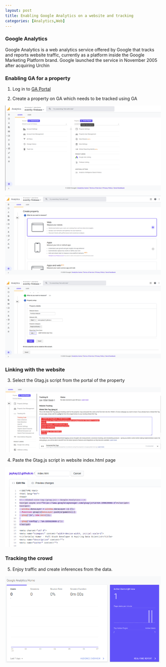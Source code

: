 ```yaml
---
layout: post
title: Enabling Google Analytics on a website and tracking
categories: [Analytics,Web]
---
```


### Google Analytics
Google Analytics is a web analytics service offered by Google that tracks and reports website traffic, currently as a platform inside the Google Marketing Platform brand.
Google launched the service in November 2005 after acquiring Urchin

### Enabling GA for a property

1. Log in to [GA Portal](https://analytics.google.com/analytics/web/)

2. Create a property on GA which needs to be tracked using GA

![Creating property on GA](../assets/images/GA-1.png)

![Select the type of property](../assets/images/GA-2.png)

![Fill in the required information](../assets/images/GA-3.png)

### Linking with the website

3. Select the Gtag.js script from the portal of the property

![Select Gtag.js of property](../assets/images/GA-4.png)

4. Paste the Gtag.js script in website index.html page

![Paste in index.html](../assets/images/GA-5.png)

### Tracking the crowd

5. Enjoy traffic and create inferences from the data.

![Enjoy](../assets/images/GA-6.png)
